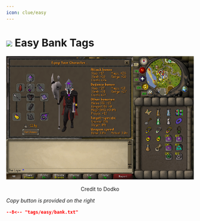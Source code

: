 ```yaml
---
icon: clue/easy
---
```


# <img style="vertical-align:middle" src="../../icons/easy.png" width="35"> Easy Bank Tags

![Easy Bank](images/easy.png)
<p style="text-align: center;">Credit to Dodko</p>

_Copy button is provided on the right_
``` json title=""
--8<-- "tags/easy/bank.txt"
```